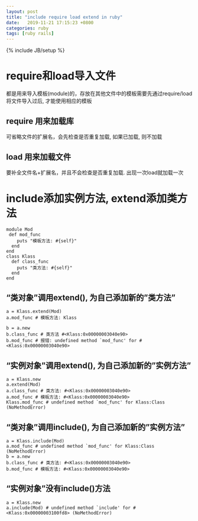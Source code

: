 ```yaml
---
layout: post
title: "include require load extend in ruby"
date:   2019-11-21 17:15:23 +0800
categories: ruby
tags: [ruby rails]
---
```

{% include JB/setup %}

# require和load导入文件
都是用来导入模板(module)的，存放在其他文件中的模板需要先通过require/load将文件导入过后, 才能使用相应的模板
## require 用来加载库
可省略文件的扩展名，会先检查是否重复加载, 如果已加载, 则不加载
## load 用来加载文件
要补全文件名+扩展名，并且不会检查是否重复加载. 出现一次load就加载一次

# include添加实例方法, extend添加类方法
```
module Mod 
 def mod_func 
    puts "模板方法: #{self}" 
  end 
end 
class Klass 
  def class_func 
    puts "类方法: #{self}" 
  end 
end
```
## “类对象”调用extend(), 为自己添加新的”类方法”
	a = Klass.extend(Mod)
	a.mod_func # 模板方法: Klass

	b = a.new
	b.class_func # 类方法 #<Klass:0x00000003040e90>
	b.mod_func # 报错: undefined method `mod_func' for #<Klass:0x00000003040e90>

## “实例对象”调用extend(), 为自己添加新的”实例方法”
	a = Klass.new
	a.extend(Mod)
	a.class_func # 类方法: #<Klass:0x00000003040e90>
	a.mod_func # 模板方法: #<Klass:0x00000003040e90>
	Klass.mod_func # undefined method `mod_func' for Klass:Class (NoMethodError)

## “类对象”调用include(), 为自己添加新的”实例方法”
	a = Klass.include(Mod)
	a.mod_func # undefined method `mod_func' for Klass:Class (NoMethodError)
	b = a.new
	b.class_func # 类方法: #<Klass:0x00000003040e90>
	b.mod_func # 模板方法: #<Klass:0x00000003040e90>

## “实例对象”没有include()方法
	a = Klass.new
	a.include(Mod) # undefined method `include' for #<Klass:0x00000003100fd8> (NoMethodError)
